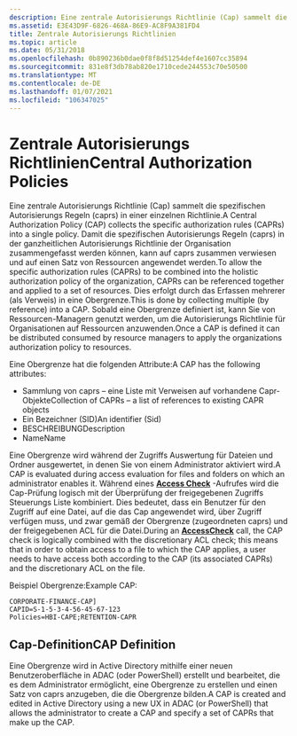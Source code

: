 ```yaml
---
description: Eine zentrale Autorisierungs Richtlinie (Cap) sammelt die spezifischen Autorisierungs Regeln (caprs) in einer einzelnen Richtlinie.
ms.assetid: E3E43D9F-6826-468A-86E9-AC8F9A381FD4
title: Zentrale Autorisierungs Richtlinien
ms.topic: article
ms.date: 05/31/2018
ms.openlocfilehash: 0b890236b0dae0f8f8d51254def4e1607cc35894
ms.sourcegitcommit: 831e8f3db78ab820e1710cede244553c70e50500
ms.translationtype: MT
ms.contentlocale: de-DE
ms.lasthandoff: 01/07/2021
ms.locfileid: "106347025"
---
```

# <a name="central-authorization-policies"></a><span data-ttu-id="c19d9-103">Zentrale Autorisierungs Richtlinien</span><span class="sxs-lookup"><span data-stu-id="c19d9-103">Central Authorization Policies</span></span>

<span data-ttu-id="c19d9-104">Eine zentrale Autorisierungs Richtlinie (Cap) sammelt die spezifischen Autorisierungs Regeln (caprs) in einer einzelnen Richtlinie.</span><span class="sxs-lookup"><span data-stu-id="c19d9-104">A Central Authorization Policy (CAP) collects the specific authorization rules (CAPRs) into a single policy.</span></span> <span data-ttu-id="c19d9-105">Damit die spezifischen Autorisierungs Regeln (caprs) in der ganzheitlichen Autorisierungs Richtlinie der Organisation zusammengefasst werden können, kann auf caprs zusammen verwiesen und auf einen Satz von Ressourcen angewendet werden.</span><span class="sxs-lookup"><span data-stu-id="c19d9-105">To allow the specific authorization rules (CAPRs) to be combined into the holistic authorization policy of the organization, CAPRs can be referenced together and applied to a set of resources.</span></span> <span data-ttu-id="c19d9-106">Dies erfolgt durch das Erfassen mehrerer (als Verweis) in eine Obergrenze.</span><span class="sxs-lookup"><span data-stu-id="c19d9-106">This is done by collecting multiple (by reference) into a CAP.</span></span> <span data-ttu-id="c19d9-107">Sobald eine Obergrenze definiert ist, kann Sie von Ressourcen-Managern genutzt werden, um die Autorisierungs Richtlinie für Organisationen auf Ressourcen anzuwenden.</span><span class="sxs-lookup"><span data-stu-id="c19d9-107">Once a CAP is defined it can be distributed consumed by resource managers to apply the organizations authorization policy to resources.</span></span>

<span data-ttu-id="c19d9-108">Eine Obergrenze hat die folgenden Attribute:</span><span class="sxs-lookup"><span data-stu-id="c19d9-108">A CAP has the following attributes:</span></span>

-   <span data-ttu-id="c19d9-109">Sammlung von caprs – eine Liste mit Verweisen auf vorhandene Capr-Objekte</span><span class="sxs-lookup"><span data-stu-id="c19d9-109">Collection of CAPRs – a list of references to existing CAPR objects</span></span>
-   <span data-ttu-id="c19d9-110">Ein Bezeichner (SID)</span><span class="sxs-lookup"><span data-stu-id="c19d9-110">An identifier (Sid)</span></span>
-   <span data-ttu-id="c19d9-111">BESCHREIBUNG</span><span class="sxs-lookup"><span data-stu-id="c19d9-111">Description</span></span>
-   <span data-ttu-id="c19d9-112">Name</span><span class="sxs-lookup"><span data-stu-id="c19d9-112">Name</span></span>

<span data-ttu-id="c19d9-113">Eine Obergrenze wird während der Zugriffs Auswertung für Dateien und Ordner ausgewertet, in denen Sie von einem Administrator aktiviert wird.</span><span class="sxs-lookup"><span data-stu-id="c19d9-113">A CAP is evaluated during access evaluation for files and folders on which an administrator enables it.</span></span> <span data-ttu-id="c19d9-114">Während eines [**Access Check**](/windows/win32/api/securitybaseapi/nf-securitybaseapi-accesscheck) -Aufrufes wird die Cap-Prüfung logisch mit der Überprüfung der freigegebenen Zugriffs Steuerungs Liste kombiniert. Dies bedeutet, dass ein Benutzer für den Zugriff auf eine Datei, auf die das Cap angewendet wird, über Zugriff verfügen muss, und zwar gemäß der Obergrenze (zugeordneten caprs) und der freigegebenen ACL für die Datei.</span><span class="sxs-lookup"><span data-stu-id="c19d9-114">During an [**AccessCheck**](/windows/win32/api/securitybaseapi/nf-securitybaseapi-accesscheck) call, the CAP check is logically combined with the discretionary ACL check; this means that in order to obtain access to a file to which the CAP applies, a user needs to have access both according to the CAP (its associated CAPRs) and the discretionary ACL on the file.</span></span>

<span data-ttu-id="c19d9-115">Beispiel Obergrenze:</span><span class="sxs-lookup"><span data-stu-id="c19d9-115">Example CAP:</span></span>

``` syntax
CORPORATE-FINANCE-CAP]
CAPID=S-1-5-3-4-56-45-67-123
Policies=HBI-CAPE;RETENTION-CAPR
```

## <a name="cap-definition"></a><span data-ttu-id="c19d9-116">Cap-Definition</span><span class="sxs-lookup"><span data-stu-id="c19d9-116">CAP Definition</span></span>

<span data-ttu-id="c19d9-117">Eine Obergrenze wird in Active Directory mithilfe einer neuen Benutzeroberfläche in ADAC (oder PowerShell) erstellt und bearbeitet, die es dem Administrator ermöglicht, eine Obergrenze zu erstellen und einen Satz von caprs anzugeben, die die Obergrenze bilden.</span><span class="sxs-lookup"><span data-stu-id="c19d9-117">A CAP is created and edited in Active Directory using a new UX in ADAC (or PowerShell) that allows the administrator to create a CAP and specify a set of CAPRs that make up the CAP.</span></span>

 

 

